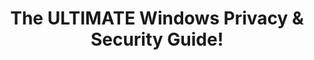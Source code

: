 ---
title: "The ULTIMATE Windows Privacy & Security Guide!"
description: "The v2 ultimate guide to making Windows as secure, private, and anonymous as you need it to be. This video covers security, privacy, anonymity, passwords, authentication, VPNs, biometrics, search engines, browsers, Tor, 2FA, virtual machines, Linux, communication and more to reclaim your privacy and data today! Whether you're concerned about viruses or want to keep your business safe - this is the tutorial you're looking for!"
datePublished: 2024-12-31
dateUpdated: 2024-12-31
linkYouTube: "https://youtu.be/-nv3IEtXhF8"
tags: ["Guide","Security","Privacy","Windows"]
---